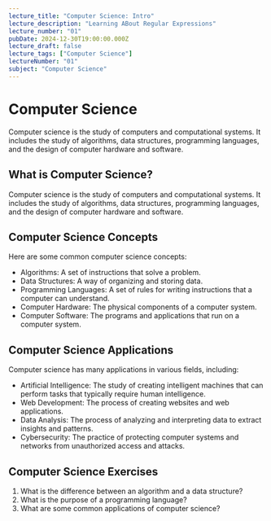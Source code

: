 ```yaml
---
lecture_title: "Computer Science: Intro"
lecture_description: "Learning ABout Regular Expressions"
lecture_number: "01"
pubDate: 2024-12-30T19:00:00.000Z
lecture_draft: false
lecture_tags: ["Computer Science"]
lectureNumber: "01"
subject: "Computer Science"
---
```


# Computer Science

Computer science is the study of computers and computational systems. It includes the study of algorithms, data structures, programming languages, and the design of computer hardware and software.

## What is Computer Science?

Computer science is the study of computers and computational systems. It includes the study of algorithms, data structures, programming languages, and the design of computer hardware and software.

## Computer Science Concepts

Here are some common computer science concepts:

- Algorithms: A set of instructions that solve a problem.
- Data Structures: A way of organizing and storing data.
- Programming Languages: A set of rules for writing instructions that a computer can understand.
- Computer Hardware: The physical components of a computer system.
- Computer Software: The programs and applications that run on a computer system.

## Computer Science Applications

Computer science has many applications in various fields, including:

- Artificial Intelligence: The study of creating intelligent machines that can perform tasks that typically require human intelligence.
- Web Development: The process of creating websites and web applications.
- Data Analysis: The process of analyzing and interpreting data to extract insights and patterns.
- Cybersecurity: The practice of protecting computer systems and networks from unauthorized access and attacks.

## Computer Science Exercises

1. What is the difference between an algorithm and a data structure?
2. What is the purpose of a programming language?
3. What are some common applications of computer science?
